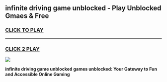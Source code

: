 
## infinite driving game unblocked - Play Unblocked Gmaes & Free
<h3>
<a href="https://news.freeplayer.one?title=infinite_driving_game_unblocked&ref=23F">CLICK TO PLAY</a></h3>
<hr>

<h3>
<a href="https://news.freeplayer.one?title=infinite_driving_game_unblocked&ref=23F">CLICK 2 PLAY</a>
  
</h3>

<a href="https://news.freeplayer.one?title=infinite_driving_game_unblocked&ref=23F/"><img src="https://clearcache.store/games.png"></a>


**infinite driving game unblocked games unblocked: Your Gateway to Fun and Accessible Online Gaming**
